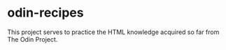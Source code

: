 # odin-recipes

This project serves to practice the HTML knowledge acquired so far from The Odin Project.